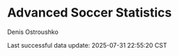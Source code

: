 # Advanced Soccer Statistics
Denis Ostroushko

<!-- gfm -->

Last successful data update: 2025-07-31 22:55:20 CST
